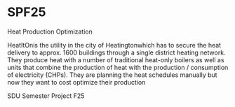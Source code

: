 # SPF25
Heat Production Optimization

HeatItOnis the utility in the city of Heatingtonwhich has to secure the heat delivery to approx. 1600 buildings through a single district heating network. They produce heat with a number of traditional heat-only boilers as well as units that combine the production of heat with the production / consumption of electricity (CHPs). They are planning the heat schedules manually but now they want to cost optimize their production

SDU Semester Project F25
